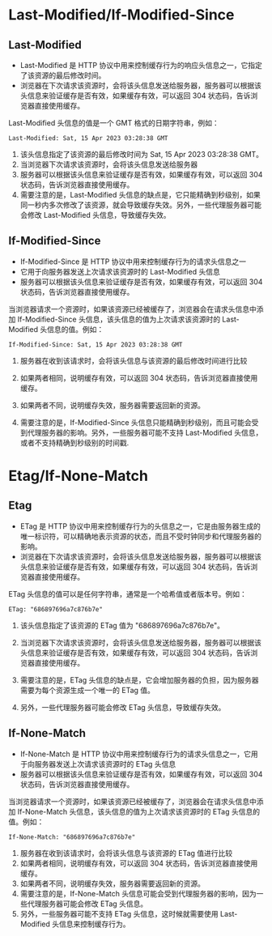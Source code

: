 # Last-Modified/If-Modified-Since
## Last-Modified
* Last-Modified 是 HTTP 协议中用来控制缓存行为的响应头信息之一，它指定了该资源的最后修改时间。
* 浏览器在下次请求该资源时，会将该头信息发送给服务器，服务器可以根据该头信息来验证缓存是否有效，如果缓存有效，可以返回 304 状态码，告诉浏览器直接使用缓存。

Last-Modified 头信息的值是一个 GMT 格式的日期字符串，例如：
```
Last-Modified: Sat, 15 Apr 2023 03:28:38 GMT
```
1. 该头信息指定了该资源的最后修改时间为 Sat, 15 Apr 2023 03:28:38 GMT。
2. 当浏览器下次请求该资源时，会将该头信息发送给服务器
3. 服务器可以根据该头信息来验证缓存是否有效，如果缓存有效，可以返回 304 状态码，告诉浏览器直接使用缓存。
4. 需要注意的是，Last-Modified 头信息的缺点是，它只能精确到秒级别，如果同一秒内多次修改了该资源，就会导致缓存失效。另外，一些代理服务器可能会修改 Last-Modified 头信息，导致缓存失效。
## If-Modified-Since
* If-Modified-Since 是 HTTP 协议中用来控制缓存行为的请求头信息之一
* 它用于向服务器发送上次请求该资源时的 Last-Modified 头信息
* 服务器可以根据该头信息来验证缓存是否有效，如果缓存有效，可以返回 304 状态码，告诉浏览器直接使用缓存。

当浏览器请求一个资源时，如果该资源已经被缓存了，浏览器会在请求头信息中添加 If-Modified-Since 头信息，该头信息的值为上次请求该资源时的 Last-Modified 头信息的值。例如：
```
If-Modified-Since: Sat, 15 Apr 2023 03:28:38 GMT
```
1. 服务器在收到该请求时，会将该头信息与该资源的最后修改时间进行比较
2. 如果两者相同，说明缓存有效，可以返回 304 状态码，告诉浏览器直接使用缓存。
3. 如果两者不同，说明缓存失效，服务器需要返回新的资源。

4. 需要注意的是，If-Modified-Since 头信息只能精确到秒级别，而且可能会受到代理服务器的影响。另外，一些服务器可能不支持 Last-Modified 头信息，或者不支持精确到秒级别的时间戳.

# Etag/If-None-Match
## Etag
* ETag 是 HTTP 协议中用来控制缓存行为的头信息之一，它是由服务器生成的唯一标识符，可以精确地表示资源的状态，而且不受时钟同步和代理服务器的影响。
* 浏览器在下次请求该资源时，会将该头信息发送给服务器，服务器可以根据该头信息来验证缓存是否有效，如果缓存有效，可以返回 304 状态码，告诉浏览器直接使用缓存。

ETag 头信息的值可以是任何字符串，通常是一个哈希值或者版本号。例如：
```
ETag: "686897696a7c876b7e"
```
1. 该头信息指定了该资源的 ETag 值为 "686897696a7c876b7e"。
2. 当浏览器下次请求该资源时，会将该头信息发送给服务器，服务器可以根据该头信息来验证缓存是否有效，如果缓存有效，可以返回 304 状态码，告诉浏览器直接使用缓存。

3. 需要注意的是，ETag 头信息的缺点是，它会增加服务器的负担，因为服务器需要为每个资源生成一个唯一的 ETag 值。
4. 另外，一些代理服务器可能会修改 ETag 头信息，导致缓存失效。
## If-None-Match
* If-None-Match 是 HTTP 协议中用来控制缓存行为的请求头信息之一，它用于向服务器发送上次请求该资源时的 ETag 头信息
* 服务器可以根据该头信息来验证缓存是否有效，如果缓存有效，可以返回 304 状态码，告诉浏览器直接使用缓存。

当浏览器请求一个资源时，如果该资源已经被缓存了，浏览器会在请求头信息中添加 If-None-Match 头信息，该头信息的值为上次请求该资源时的 ETag 头信息的值。例如：
```
If-None-Match: "686897696a7c876b7e"
```
1. 服务器在收到该请求时，会将该头信息与该资源的 ETag 值进行比较
2. 如果两者相同，说明缓存有效，可以返回 304 状态码，告诉浏览器直接使用缓存。
3. 如果两者不同，说明缓存失效，服务器需要返回新的资源。
4. 需要注意的是，If-None-Match 头信息可能会受到代理服务器的影响，因为一些代理服务器可能会修改 ETag 头信息。
5. 另外，一些服务器可能不支持 ETag 头信息，这时候就需要使用 Last-Modified 头信息来控制缓存行为。

